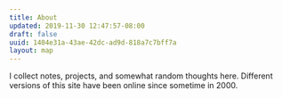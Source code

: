 ```yaml
---
title: About
updated: 2019-11-30 12:47:57-08:00
draft: false
uuid: 1404e31a-43ae-42dc-ad9d-818a7c7bff7a
layout: map
---
```

I collect notes, projects, and somewhat random thoughts here.
Different versions of this site have been online since sometime in 2000.